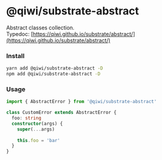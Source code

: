 # @qiwi/substrate-abstract
Abstract classes collection.  
Typedoc: [https://qiwi.github.io/substrate/abstract/](https://qiwi.github.io/substrate/abstract/)

### Install
```bash
yarn add @qiwi/substrate-abstract -D
npm add @qiwi/substrate-abstract -D
```

### Usage
```typescript
import { AbstractError } from '@qiwi/substrate-abstract'

class CustomError extends AbstractError {
  foo: string
  constructor(args) {
    super(...args)
    
    this.foo = 'bar'
  }
}
```
